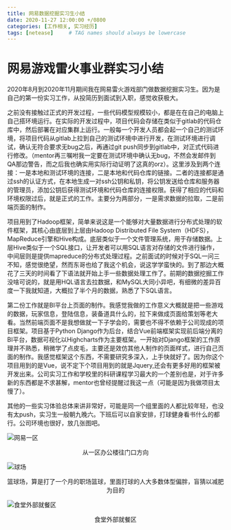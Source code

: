 ```yaml
---
title: 网易数据挖掘实习生小结
date: 2020-11-27 12:00:00 +/0800
categories: [工作相关, 实习经历]
tags: [netease]     # TAG names should always be lowercase
---
```


# 网易游戏雷火事业群实习小结
2020年8月到2020年11月期间我在网易雷火游戏部门做数据挖掘实习生。因为是自己的第一份实习工作，从投简历到面试到入职，感觉收获极大。

之前没有接触过正式的开发过程，一些代码模型规模较小，都是在在自己的电脑上自己搭环境运行。在实际的开发过程中，项目代码会存储在类似于gitlab的代码仓库中，然后部署在对应集群上运行。一般每一个开发人员都会起一个自己的测试环境，将项目代码从gitlab上拉到自己的测试环境中进行开发，在测试环境进行调试，确认无符合要求无bug之后，再通过git push同步到gitlab中，对正式代码进行修改。（mentor再三嘱咐我一定要在测试环境中确认无bug，不然会发邮件到QA那边警告，而之后我也确实用实际行动证明了这真的orz）。这里涉及到两个连接：一是本地和测试环境的连接，二是本地和代码仓库的链接。二者的连接都是通过ssh的认证方式，在本地生成一对ssh公钥和私钥，将公钥发送给仓库和服务器的管理员，添加公钥后获得测试环境和代码仓库的连接权限。获得了相应的代码和环境权限过后，就是正式的工作。主要分为两部分，一是需求数据的拉取，二是前端页面的制作。

项目用到了Hadoop框架，简单来说这是一个能够对大量数据进行分布式处理的软件框架，其核心由底层到上层由Hadoop Distributed File System（HDFS），MapReduce引擎和Hive构成。底层类似于一个文件管理系统，用于存储数据。上层Hive类似于一个SQL接口，让开发者可以用SQL语言对存储的文件进行操作，中间层则是提供mapreduce的分布式处理过程。之前面试的时候对于SQL一问三不知，感觉很绝望，然而东哥也给了我这个机会，说这学学蛮快的。到了那边大概花了三天的时间看了下语法就开始上手一些数据处理工作了。前期的数据挖掘工作没啥可说的，就是用HQL语言去拉数据，和MySQL大同小异吧，有细微的差异百度一下我就知道，大概拉了半个月的数据，熟悉了下SQL语言。

第二份工作就是BI平台上页面的制作。我感觉我做的工作意义大概就是把一些游戏的数据，玩家信息，登陆信息，装备道具什么的，拉下来做成页面给策划等老大看。当然前端页面不是我想做就一下子学会的，需要也不得不依赖于公司现成的项目框架。项目基于Python Django作为后台，结合Vue前端框架实现前后端分离的BI平台，数据可视化以Highcharts作为主要框架。一开始对Django框架的工作原理并不熟悉，稍微学了点皮毛，主要还是效仿其他人制作的页面样式，进行自己页面的制作。我感觉框架这个东西，不需要研究多深入，上手快就好了。因为你这个项目用到的是Vue，说不定下个项目用到的就是Jquery,还会有更多好用的框架被开发出来。公司实习工作和学校里的科研课程学习最大的一个差别也是，对于许多新的东西都是不求甚解，mentor也曾经提醒过我这一点（可能是因为我做项目太慢了）。

其他的一些实习体验总体来讲非常好，可能是同一个组里面的人都比较年轻，也没有太push，实习生一般朝九晚六。下班后可以自家安排，打球健身看书什么的都行。公司环境也很好，放几张图吧。

![网易一区](/img/netease/Netease1.jpg)
<center>从一区办公楼往门口方向</center>

![球场](/img/netease/Netease2.jpg)
<center>篮球场，算是打了一个月的职场篮球，里面打球的人大多数体型偏胖，盲猜以减肥为目的</center>

![食堂外部就餐区](/img/netease/Netease4.jpg)
<center>食堂外部就餐区</center>
